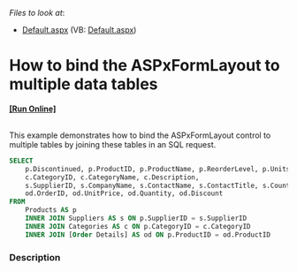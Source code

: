<!-- default file list -->
*Files to look at*:

* [Default.aspx](./CS/WebSite/Default.aspx) (VB: [Default.aspx](./VB/WebSite/Default.aspx))
<!-- default file list end -->
# How to bind the ASPxFormLayout to multiple data tables
<!-- run online -->
**[[Run Online]](https://codecentral.devexpress.com/e5087/)**
<!-- run online end -->


<p><br />
This example demonstrates how to bind the ASPxFormLayout control to multiple tables by joining these tables in an SQL request.<br />


```sql
SELECT
    p.Discontinued, p.ProductID, p.ProductName, p.ReorderLevel, p.UnitsOnOrder, p.UnitsInStock, p.UnitPrice, p.QuantityPerUnit,
    c.CategoryID, c.CategoryName, c.Description,
    s.SupplierID, s.CompanyName, s.ContactName, s.ContactTitle, s.Country, s.Region, s.City, s.Address, s.Phone, s.Fax,  s.PostalCode, s.HomePage,
    od.OrderID, od.UnitPrice, od.Quantity, od.Discount
FROM
    Products AS p
    INNER JOIN Suppliers AS s ON p.SupplierID = s.SupplierID
    INNER JOIN Categories AS c ON p.CategoryID = c.CategoryID
    INNER JOIN [Order Details] AS od ON p.ProductID = od.ProductID
```

 </p>


<h3>Description</h3>

<p><br />
</p>

<br/>


